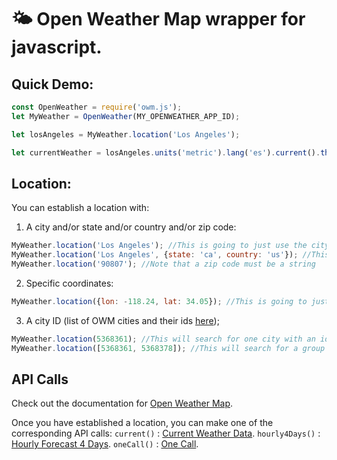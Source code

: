 # 🌤️ Open Weather Map wrapper for javascript.

## Quick Demo:
```javascript
const OpenWeather = require('owm.js');
let MyWeather = OpenWeather(MY_OPENWEATHER_APP_ID);

let losAngeles = MyWeather.location('Los Angeles');

let currentWeather = losAngeles.units('metric').lang('es').current().then(response => console.log(response));
```
## Location:
You can establish a location with:
1. A city and/or state and/or country and/or zip code:
```javascript
MyWeather.location('Los Angeles'); //This is going to just use the city name in the query
MyWeather.location('Los Angeles', {state: 'ca', country: 'us'}); //This will use the city, state, country in the query
MyWeather.location('90807'); //Note that a zip code must be a string
```
2. Specific coordinates:
```javascript
MyWeather.location({lon: -118.24, lat: 34.05}); //This is going to just use the city name in the query
```

3. A city ID (list of OWM cities and their ids [here](https://openweathermap.org/api));
```javascript
MyWeather.location(5368361); //This will search for one city with an id of 5368361. Note this must be a number.
MyWeather.location([5368361, 5368378]); //This will search for a group of cities. Limit is 20.
```
## API Calls
Check out the documentation for [Open Weather Map](https://openweathermap.org/api).

Once you have established a location, you can make one of the corresponding API calls:
`current()` : [Current Weather Data](https://openweathermap.org/current).
`hourly4Days()` : [Hourly Forecast 4 Days](https://openweathermap.org/api/hourly-forecast).
`oneCall()` : [One Call](https://openweathermap.org/api/one-call-api).
